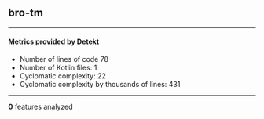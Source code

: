 ## bro-tm
----
#### Metrics provided by Detekt
* Number of lines of code 78
* Number of Kotlin files: 1
* Cyclomatic complexity: 22
* Cyclomatic complexity by thousands of lines: 431 

----
**0** features analyzed



